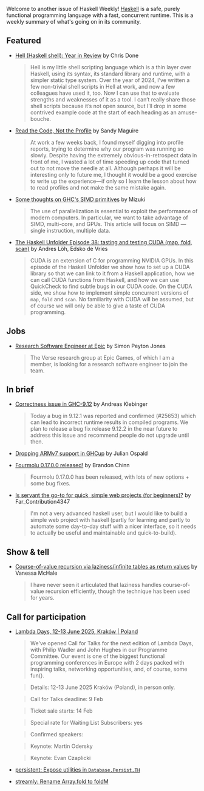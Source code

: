 Welcome to another issue of Haskell Weekly!
[Haskell](https://www.haskell.org) is a safe, purely functional programming language with a fast, concurrent runtime.
This is a weekly summary of what's going on in its community.

## Featured

- [Hell (Haskell shell): Year in Review](https://chrisdone.com/posts/hell-year-in-review-2025/) by Chris Done
  > Hell is my little shell scripting language which is a thin layer over Haskell, using its syntax, its standard library and runtime, with a simpler static type system. Over the year of 2024, I’ve written a few non-trivial shell scripts in Hell at work, and now a few colleagues have used it, too. Now I can use that to evaluate strengths and weaknesses of it as a tool. I can’t really share those shell scripts because it’s not open source, but I’ll drop in some contrived example code at the start of each heading as an amuse-bouche.
  
- [Read the Code, Not the Profile](https://reasonablypolymorphic.com/blog/read-the-code/index.html) by Sandy Maguire
  > At work a few weeks back, I found myself digging into profile reports, trying to determine why our program was running so slowly. Despite having the extremely obvious-in-retrospect data in front of me, I wasted a lot of time speeding up code that turned out to not move the needle at all. Although perhaps it will be interesting only to future me, I thought it would be a good exercise to write up the experience—if only so I learn the lesson about how to read profiles and not make the same mistake again.
  
- [Some thoughts on GHC's SIMD primitives](https://minoki.github.io/posts/2025-01-13-ghc-simd.html) by Mizuki
  > The use of parallelization is essential to exploit the performance of modern computers. In particular, we want to take advantage of SIMD, multi-core, and GPUs. This article will focus on SIMD — single instruction, multiple data.
  
- [The Haskell Unfolder Episode 38: tasting and testing CUDA (map, fold, scan)](https://well-typed.com/blog/2025/01/haskell-unfolder-episode-38-cuda/) by Andres Löh, Edsko de Vries
  > CUDA is an extension of C for programming NVIDIA GPUs. In this episode of the Haskell Unfolder we show how to set up a CUDA library so that we can link to it from a Haskell application, how we can call CUDA functions from Haskell, and how we can use QuickCheck to find subtle bugs in our CUDA code. On the CUDA side, we show how to implement simple concurrent versions of `map`, `fold` and `scan`. No familiarity with CUDA will be assumed, but of course we will only be able to give a taste of CUDA programming.

## Jobs

- [Research Software Engineer at Epic](https://discourse.haskell.org/t/research-software-engineer-at-epic/11202) by Simon Peyton Jones
  > The Verse research group at Epic Games, of which I am a member, is looking for a research software engineer to join the team.

## In brief

- [Correctness issue in GHC-9.12](https://discourse.haskell.org/t/psa-correctness-issue-in-ghc-9-12/11204) by Andreas Klebinger
  > Today a bug in 9.12.1 was reported and confirmed (#25653) which can lead to incorrect runtime results in compiled programs. We plan to release a bug fix release 9.12.2 in the near future to address this issue and recommend people do not upgrade until then.

- [Dropping ARMv7 support in GHCup](https://discourse.haskell.org/t/dropping-armv7-support-in-ghcup/11207) by Julian Ospald

- [Fourmolu 0.17.0.0 released!](https://discourse.haskell.org/t/ann-fourmolu-0-17-0-0-released/11196) by Brandon Chinn
  > Fourmolu 0.17.0.0 has been released, with lots of new options + some bug fixes.
  
- [Is servant the go-to for quick, simple web projects (for beginners)?](https://www.reddit.com/r/haskell/comments/1hzcohr/is_servant_the_goto_for_quick_simple_web_projects/) by Far_Contribution4347
  > I'm not a very advanced haskell user, but I would like to build a simple web project with haskell (partly for learning and partly to automate some day-to-day stuff with a nicer interface, so it needs to actually be useful and maintainable and quick-to-build).
  
## Show & tell

- [Course-of-value recursion via laziness/infinite tables as return values](https://discourse.haskell.org/t/course-of-value-recursion-via-laziness-infinite-tables-as-return-values/11193) by Vanessa McHale
  > I have never seen it articulated that laziness handles course-of-value recursion efficiently, though the technique has been used for years. 

## Call for participation

- [Lambda Days, 12-13 June 2025, Kraków | Poland](https://www.lambdadays.org/lambdadays2025)
  > We've opened Call for Talks for the next edition of Lambda Days, with Philip Wadler and John Hughes in our Programme Committee. Our event is one of the biggest functional programming conferences in Europe with 2 days packed with inspiring talks, networking opportunities, and, of course, some fun(). 
  
  > Details: 12-13 June 2025 Kraków (Poland), in person only. 
  
  > Call for Talks deadline: 9 Feb
  
  > Ticket sale starts: 14 Feb
  
  > Special rate for Waiting List Subscribers: yes
  
  > Confirmed speakers:
  
  > Keynote: Martin Odersky
  
  > Keynote: Evan Czaplicki

- [persistent: Expose utilities in `Database.Persist.TH`](https://github.com/yesodweb/persistent/issues/1564)
- [streamly: Rename Array.fold to foldM](https://github.com/composewell/streamly/issues/2928)
